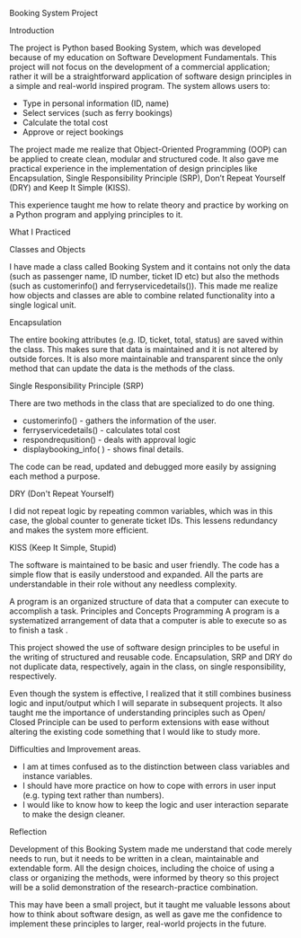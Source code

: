 Booking System Project

Introduction

The project is Python based Booking System, which was developed because of my education on Software Development Fundamentals. This project will not focus on the development of a commercial application; rather it will be a straightforward application of software design principles in a simple and real-world inspired program.
The system allows users to:
- Type in personal information (ID, name)
- Select services (such as ferry bookings)
- Calculate the total cost
- Approve or reject bookings
  
The project made me realize that Object-Oriented Programming (OOP) can be applied to create clean, modular and structured code. It also gave me practical experience in the implementation of design principles like Encapsulation, Single Responsibility Principle (SRP), Don’t Repeat Yourself (DRY) and Keep It Simple (KISS).

This experience taught me how to relate theory and practice by working on a Python program and applying principles to it.

What I Practiced

 Classes and Objects
 
I have made a class called Booking System and it contains not only the data (such as passenger name, ID number, ticket ID etc) but also the methods (such as customerinfo() and ferryservicedetails()). This made me realize how objects and classes are able to combine related functionality into a single logical unit.

 Encapsulation
 
The entire booking attributes (e.g. ID, ticket, total, status) are saved within the class. This makes sure that data is maintained and it is not altered by outside forces. It is also more maintainable and transparent since the only method that can update the data is the methods of the class.

 Single Responsibility Principle (SRP)
 
There are two methods in the class that are specialized to do one thing.
- customerinfo() - gathers the information of the user.
- ferryservicedetails() - calculates total cost
- respondrequsition() - deals with approval logic
- displaybooking_info( ) - shows final details.
  
The code can be read, updated and debugged more easily by assigning each method a purpose.

 DRY (Don't Repeat Yourself)
 
I did not repeat logic by repeating common variables, which was in this case, the global counter to generate ticket IDs. This lessens redundancy and makes the system more efficient.

KISS (Keep It Simple, Stupid)

The software is maintained to be basic and user friendly. The code has a simple flow that is easily understood and expanded. All the parts are understandable in their role without any needless complexity.

A program is an organized structure of data that a computer can execute to accomplish a task. Principles and Concepts Programming A program is a systematized arrangement of data that a computer is able to execute so as to finish a task .

This project showed the use of software design principles to be useful in the writing of structured and reusable code. Encapsulation, SRP and DRY do not duplicate data, respectively, again in the class, on single responsibility, respectively.

Even though the system is effective, I realized that it still combines business logic and input/output which I will separate in subsequent projects. It also taught me the importance of understanding principles such as Open/ Closed Principle can be used to perform extensions with ease without altering the existing code something that I would like to study more.

Difficulties and Improvement areas.

- I am at times confused as to the distinction between class variables and instance variables.
- I should have more practice on how to cope with errors in user input (e.g. typing text rather than numbers).
- I would like to know how to keep the logic and user interaction separate to make the design cleaner.

Reflection

Development of this Booking System made me understand that code merely needs to run, but it needs to be written in a clean, maintainable and extendable form. All the design choices, including the choice of using a class or organizing the methods, were informed by theory so this project will be a solid demonstration of the research-practice combination.

This may have been a small project, but it taught me valuable lessons about how to think about software design, as well as gave me the confidence to implement these principles to larger, real-world projects in the future.
